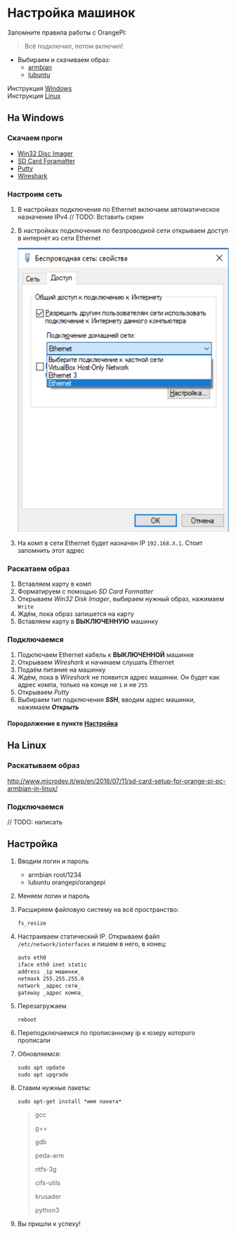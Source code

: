 # Настройка машинок

Запомните правила работы с OrangePI:
>Всё подключил, потом включил!

- Выбираем и скачиваем образ:
	- [armbian](https://www.armbian.com/orange-pi-zero/)
	- [lubuntu](http://www.orangepi.org/downloadresources/orangepizero/2017-05-11/orangepizero_7f7ec2c4c22d7bd4d0d5fab.html)

Инструкция [Windows](#На-Windows)  
Инструкция [Linux](#На-Linux)

## На Windows

### Скачаем проги

- [Win32 Disc Imager](https://sourceforge.net/projects/win32diskimager/)
- [SD Card Foramatter](https://www.sdcard.org/downloads/formatter/)
- [Putty](https://www.chiark.greenend.org.uk/~sgtatham/putty/latest.html)
- [Wireshark](https://www.wireshark.org/download.html)

### Настроим сеть

1. В настройках подключения по Ethernet включаем автоматическое назначение IPv4 // TODO: Вставить скрин
2. В настройках подключения по безпроводной сети открываем доступ в интернет из сети Ethernet 

	![Настройка доступа в интернет](./images/Доступ_в_интернет.png)

3. На комп в сети Ethernet будет назначен IP `192.168.X.1`. Стоит запомнить этот адрес

### Раскатаем образ

1. Вставляем карту в комп
2. Форматируем с помощью _SD Card Formatter_
3. Открываем _Win32 Disk Imager_, выбираем нужный образ, нажимаем `Write`
4. Ждём, пока образ запишется на карту
5. Вставляем карту в **ВЫКЛЮЧЕННУЮ** машинку

### Подключаемся

1. Подключаем Ethernet кабель к **ВЫКЛЮЧЕННОЙ** машинке
2. Открываем _Wireshark_ и начинаем слушать Ethernet
3. Подаём питание на машинку
4. Ждём, пока в _Wireshark_ не появится адрес машинки. Он будет как адрес компа, только на конце не `1` и не `255`
5. Открываем _Putty_
6. Выбираем тип подключения ***SSH***, вводим адрес машинки, нажимаем ***Открыть***

#### Породолжение в пункте [Настройка](#Настройка)

## На Linux

### Раскатываем образ

<http://www.microdev.it/wp/en/2016/07/11/sd-card-setup-for-orange-pi-pc-armbian-in-linux/>

### Подключаемся

// TODO: написать

## Настройка

1. Вводим логин и пароль
	- armbian root/1234
	- lubuntu orangepi/orangepi
2. Меняем логин и пароль
3. Расширяем файловую систему на всё пространство:

	```
	fs_resize
	```

4. Настраиваем статический IP. Открываем файл `/etc/network/interfaces` и пишем в него, в конец:

	```
	auto eth0
	iface eth0 inet static
	address _ip машинки_
	netmask 255.255.255.0
	network _адрес сети_
	gateway _адрес компа_
	```

5. Перезагружаем

	```
	reboot
	```

6. Переподключаемся по прописанному ip к юзеру которого прописали
7. Обновляемся:

	```
	sudo apt update
	sudo apt upgrade
	```

8. Ставим нужные пакеты:

	```
	sudo apt-get install *имя пакета*
	```

	>gcc 
	>
	>g++
	> 
	>gdb 
	> 
	>peda-arm 
	> 
	>ntfs-3g 
	> 
	>cifs-utils 
	> 
	>krusader
	> 
	>python3

9. Вы пришли к успеху!